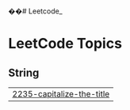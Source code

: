 ��#   L e e t c o d e _  
 
<!---LeetCode Topics Start-->
# LeetCode Topics
## String
|  |
| ------- |
| [2235-capitalize-the-title](https://github.com/KHAIRUNNEESA-K/Leetcode_/tree/master/2235-capitalize-the-title) |
<!---LeetCode Topics End-->